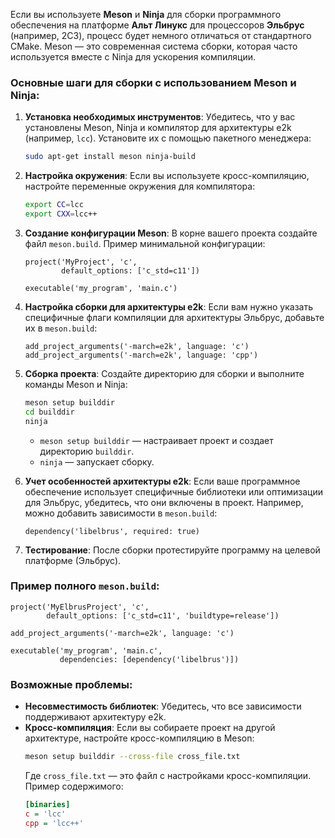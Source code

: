Если вы используете **Meson** и **Ninja** для сборки программного обеспечения на платформе **Альт Линукс** для процессоров **Эльбрус** (например, 2C3), процесс будет немного отличаться от стандартного CMake. Meson — это современная система сборки, которая часто используется вместе с Ninja для ускорения компиляции.

### Основные шаги для сборки с использованием Meson и Ninja:

1. **Установка необходимых инструментов**:
   Убедитесь, что у вас установлены Meson, Ninja и компилятор для архитектуры e2k (например, `lcc`). Установите их с помощью пакетного менеджера:
   ```bash
   sudo apt-get install meson ninja-build
   ```

2. **Настройка окружения**:
   Если вы используете кросс-компиляцию, настройте переменные окружения для компилятора:
   ```bash
   export CC=lcc
   export CXX=lcc++
   ```

3. **Создание конфигурации Meson**:
   В корне вашего проекта создайте файл `meson.build`. Пример минимальной конфигурации:
   ```meson
   project('MyProject', 'c',
           default_options: ['c_std=c11'])

   executable('my_program', 'main.c')
   ```

4. **Настройка сборки для архитектуры e2k**:
   Если вам нужно указать специфичные флаги компиляции для архитектуры Эльбрус, добавьте их в `meson.build`:
   ```meson
   add_project_arguments('-march=e2k', language: 'c')
   add_project_arguments('-march=e2k', language: 'cpp')
   ```

5. **Сборка проекта**:
   Создайте директорию для сборки и выполните команды Meson и Ninja:
   ```bash
   meson setup builddir
   cd builddir
   ninja
   ```

   - `meson setup builddir` — настраивает проект и создает директорию `builddir`.
   - `ninja` — запускает сборку.

6. **Учет особенностей архитектуры e2k**:
   Если ваше программное обеспечение использует специфичные библиотеки или оптимизации для Эльбрус, убедитесь, что они включены в проект. Например, можно добавить зависимости в `meson.build`:
   ```meson
   dependency('libelbrus', required: true)
   ```

7. **Тестирование**:
   После сборки протестируйте программу на целевой платформе (Эльбрус).

### Пример полного `meson.build`:
```meson
project('MyElbrusProject', 'c',
        default_options: ['c_std=c11', 'buildtype=release'])

add_project_arguments('-march=e2k', language: 'c')

executable('my_program', 'main.c',
           dependencies: [dependency('libelbrus')])
```

### Возможные проблемы:
- **Несовместимость библиотек**: Убедитесь, что все зависимости поддерживают архитектуру e2k.
- **Кросс-компиляция**: Если вы собираете проект на другой архитектуре, настройте кросс-компиляцию в Meson:
  ```bash
  meson setup builddir --cross-file cross_file.txt
  ```
  Где `cross_file.txt` — это файл с настройками кросс-компиляции. Пример содержимого:
  ```ini
  [binaries]
  c = 'lcc'
  cpp = 'lcc++'
  ```
